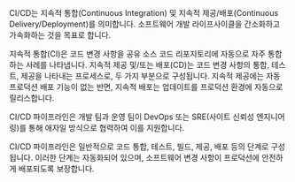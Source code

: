 CI/CD는 지속적 통합(Continuous Integration) 및 지속적 제공/배포(Continuous Delivery/Deployment)를 의미합니다. 소프트웨어 개발 라이프사이클을 간소화하고 가속화하는 것을 목표로 합니다.

지속적 통합(CI)은 코드 변경 사항을 공유 소스 코드 리포지토리에 자동으로 자주 통합하는 사례를 나타냅니다. 지속적 제공 및/또는 배포(CD)는 코드 변경 사항의 통합, 테스트, 제공을 나타내는 프로세스로, 두 가지 부분으로 구성됩니다. 지속적 제공에는 자동 프로덕션 배포 기능이 없는 반면, 지속적 배포는 업데이트를 프로덕션 환경에 자동으로 릴리스합니다.

CI/CD 파이프라인은 개발 팀과 운영 팀이 DevOps 또는 SRE(사이트 신뢰성 엔지니어링)를 통해 애자일 방식으로 협력하여 이를 지원합니다.

CI/CD 파이프라인은 일반적으로 코드 통합, 테스트, 빌드, 제공, 배포 등의 단계로 구성됩니다. 이러한 단계는 자동화되어 있으며, 소프트웨어 변경 사항이 프로덕션에 안전하게 배포되도록 보장합니다.
